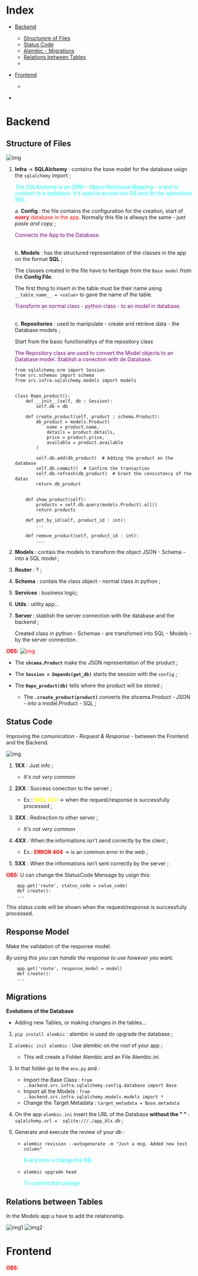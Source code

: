# Index
- [Backend](#backend)
    - [Structurere of Files](#structure-of-files)
    - [Status Code](#status-code)
    - [Alembic - Migrations](#migrations)
    - [Relations between Tables](#relations-between-tables)
    - [](#)

- [Frontend](#frontend)
    - [](#)
- [](#)

# Backend
## Structure of Files

![img](./imgs/structure.png)
1. **Infra** -> **SQLAlchemy** : contains the base model for the database usign the `sqlalchemy` import ;

    <span style="color:cyan">*The SQLAlchemy is an ORM - Object Relational Mapping - a tool to connect to a database. It's used to access the DB and do the operations SQL.*</span>
    
    a. **Config** : the file contains the configuration for the creation, start of <span style="color:red">**every** database in the app</span>. Normally this file is  allways the same - *just paste and copy* ;

    <span style="color:purple">Connects the App to the Database.</span>
    <br><br>
    
    b. **Models** : has the structured representation of the classes in the app on the format **SQL** ;

    The classes created in the file have to heritage from the `Base model` from the **Config File**.

    The first thing to insert in the table must be their name using `__table_name__ = <value>` to gave the name of the table.
    
    <span style="color:purple">Transform an normal class - python class - to an model in database.</span>
    <br><br>

    c. **Repositories** : used to manipulate - create and retrieve data - the Database models ;

    Start from the basic functionalitys of the repository class

    <span style="color:purple">The Repository class are used to convert the Model objects to an Database model. Stablish a conection with de Database.</span>

    ```
    from sqlalchemy.orm import Session
    from src.schemas import schema
    from src.infra.sqlalchemy.models import models


    class Repo_product():
        def __init__(self, db : Session):
            self.db = db
            
        def create_product(self, product : schema.Product):
            db_product = models.Product(
                name = product.name,
                details = product.details,
                price = product.price,
                available = product.available
            )
            
            self.db.add(db_product)  # Adding the product on the database
            self.db.commit()  # Confirm the transaction
            self.db.refresh(db_product)  # Grant the consistency of the datas
            return db_product
            
            
        def show_product(self):
            products = self.db.query(models.Product).all()
            return products
            
        def get_by_id(self, product_id : int):
            ...
            
        def remove_product(self, product_id : int):
            ...
    ```

2. **Models** : contais the models to transform the object JSON - Schema - into a SQL model ;

3. **Router** : ? ;

3. **Schema** : contais the class object - normal class in python ;

3. **Services** : business logic;

3. **Utils** : utility app...

3. **Server** : stablish the server connection with the database and the backend ;

    Created class in python - Schemas - are transfomed into SQL - Models - by the server connection.

<span style="color:red">**OBS:**<span>
![img](./imgs/post_product.png)
- The **`shcema.Product`** make the JSON representation of the product ;

- The **`Session = Depends(get_db)`** starts the session with the `config` ;

- The **`Repo_product(db)`** tells where the product will be stored ;
    - The **`.create_product(product)`** converts the shcema.Product - JSON - into a model.Product - SQL ;

## Status Code
Improving the *comunication - Request & Response -* between the Frontend and the Backend.

![img](./imgs/status-code.jpg)

1. **1XX** : Just info ;
    - *It's not very common*

1. **2XX** : Success conection to the server ;
    - Ex.: <span    style="color:yellow">**MSG 200**</span> -> when the request/response is successfully processed ;

1. **3XX** : Redirection to other server ;
    - *It's not very common*

1. **4XX** : When the informations isn't send correctly by the client ;
    - Ex.: <span style="color:red">**ERROR 404**</span> -> is an common error in the web ;

1. **5XX** : When the informations isn't sent correctly by the server ;

<span style="color:red">**OBS:**</span> U can change the StatusCode Mensage by usign this:

```
    app.get('route', status_code = value_code)
    def create():
    ...
```
This status code will be shown when the request/response is successfully processed.


## Response Model
Make the validation of the response model.

*By using this you can handle the response to use however you want.*
```
    app.get('route', response_model = model)
    def create():
    ...
```


## Migrations
**Evolutions of the Database**

* Adding new Tables, or making changes in the tables...

1. `pip install alembic` : alembic is used do upgrade the database ;

2. `alembic init alembic` : Use alembic on the root of your app ;
    - This will create a Folder Alembic and an File Alembic.ini

2. In that folder go to the `env.py` and :
    - Import the Base Class : `from ..backend.src.infra.sqlalchemy.config.database import Base`
    - Import all the Models : `from ..backend.src.infra.sqlalchemy.models.models import *`
    - Change the Target Metadata : `target_metadata = Base.metadata`

2. On the app `alembic.ini` insert the URL of the Database **without the " "** : `sqlalchemy.url =  sqlite:///./app_blx.db` ;

2. Generate and execute the review of your db :
    - `alembic revision --autogenerate -m "Just a msg. Added new test column"`
        
        <span style="color:cyan">Every time u change the DB.</span>

    - `alembic upgrade head`

        <span style="color:cyan">To commit that change.</span>


## Relations between Tables
In the Models app u have to add the relationship.

![img1](./imgs/relationship-tables-1.png)
![img2](./imgs/relationship-tables-2.png)

# Frontend
<span style="color:red">**OBS:**</span>